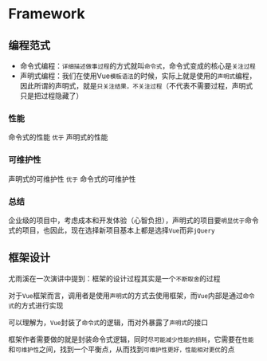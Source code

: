 # Framework

## 编程范式

- 命令式编程：`详细描述做事过程`的方式就叫`命令式`，命令式变成的核心是`关注过程`
- 声明式编程：我们在使用Vue`模板语法`的时候，实际上就是使用的`声明式`编程，因此所谓的声明式，就是`只关注结果，不关注过程`（不代表不需要过程，声明式只是把过程隐藏了）

### 性能

命令式的性能 `优于` 声明式的性能

### 可维护性

声明式的可维护性 `优于` 命令式的可维护性

### 总结

企业级的项目中，考虑成本和开发体验（心智负担），声明式的项目要`明显优于`命令式的项目，也因此，现在选择新项目基本上都是选择`Vue`而非`jQuery`

## 框架设计

尤雨溪在一次演讲中提到：框架的设计过程其实是一个`不断取舍`的过程

对于`Vue`框架而言，调用者是使用`声明式`的方式去使用框架，而`Vue`内部是通过`命令式`的方式进行实现

可以理解为，`Vue`封装了`命令式`的逻辑，而对外暴露了`声明式`的接口

框架作者需要做的就是封装命令式逻辑，同时`尽可能减少性能的损耗`，它需要在`性能`和`可维护性`之间，找到一个平衡点，从而找到`可维护性更好，性能相对更优`的点
